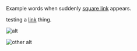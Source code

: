 Example words when suddenly [square link][lnk_squareLink] appears.

testing a [link](dir2/dir1/file10.md) thing.

![alt](shmutz/media/test.png)

![other alt]

[lnk_squareLink]: https://www.google.com
[other alt]: else/media/test.png